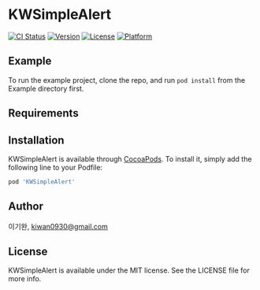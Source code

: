 # KWSimpleAlert

[![CI Status](https://img.shields.io/travis/이기완/KWSimpleAlert.svg?style=flat)](https://travis-ci.org/이기완/KWSimpleAlert)
[![Version](https://img.shields.io/cocoapods/v/KWSimpleAlert.svg?style=flat)](https://cocoapods.org/pods/KWSimpleAlert)
[![License](https://img.shields.io/cocoapods/l/KWSimpleAlert.svg?style=flat)](https://cocoapods.org/pods/KWSimpleAlert)
[![Platform](https://img.shields.io/cocoapods/p/KWSimpleAlert.svg?style=flat)](https://cocoapods.org/pods/KWSimpleAlert)

## Example

To run the example project, clone the repo, and run `pod install` from the Example directory first.

## Requirements

## Installation

KWSimpleAlert is available through [CocoaPods](https://cocoapods.org). To install
it, simply add the following line to your Podfile:

```ruby
pod 'KWSimpleAlert'
```

## Author

이기완, kiwan0930@gmail.com

## License

KWSimpleAlert is available under the MIT license. See the LICENSE file for more info.
